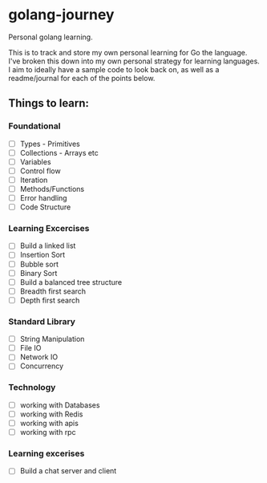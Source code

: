 # golang-journey
Personal golang learning.

This is to track and store my own personal learning for Go the language.
I've broken this down into my own personal strategy for learning languages.
I aim to ideally have a sample code to look back on, as well as a readme/journal for each of the points below.

## Things to learn:

### Foundational
- [ ] Types - Primitives
- [ ] Collections - Arrays etc
- [ ] Variables
- [ ] Control flow
- [ ] Iteration
- [ ] Methods/Functions
- [ ] Error handling
- [ ] Code Structure

### Learning Excercises
- [ ] Build a linked list
- [ ] Insertion Sort
- [ ] Bubble sort
- [ ] Binary Sort
- [ ] Build a balanced tree structure
- [ ] Breadth first search
- [ ] Depth first search

### Standard Library
- [ ] String Manipulation
- [ ] File IO
- [ ] Network IO
- [ ] Concurrency

### Technology
- [ ] working with Databases
- [ ] working with Redis
- [ ] working with apis
- [ ] working with rpc

### Learning excerises
- [ ] Build a chat server and client
